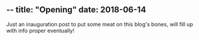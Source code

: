 --
title: "Opening"
date: 2018-06-14
--

Just an inauguration post to put some meat on this blog's bones, will fill up with info proper eventually!
